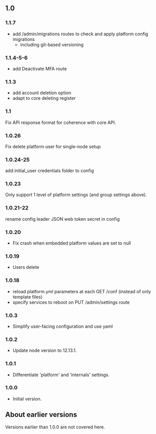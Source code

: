 ## 1.0

### 1.1.7

- add /admin/migrations routes to check and apply platform config migrations
  - including git-based versioning

### 1.1.4-5-6

- add Deactivate MFA route

### 1.1.3

- add account deletion option
- adapt to core deleting register

### 1.1

Fix API response format for coherence with core API.

### 1.0.26

Fix delete platform user for single-node setup

### 1.0.24-25

add initial_user credentials folder to config

### 1.0.23

Only support 1 level of platform settings (and group settings above).

### 1.0.21-22

rename config leader JSON web token secret in config

### 1.0.20

- Fix crash when embedded platform values are set to null

### 1.0.19

- Users delete

### 1.0.18

- reload platform.yml parameters at each GET /conf (instead of only template files)
- specify services to reboot on PUT /admin/settings route

### 1.0.3

- Simplify user-facing configuration and use yaml

### 1.0.2

- Update node version to 12.13.1.

### 1.0.1

- Differentiate 'platform' and 'internals' settings.

### 1.0.0

- Initial version.

## About earlier versions

Versions earlier than 1.0.0 are not covered here.
